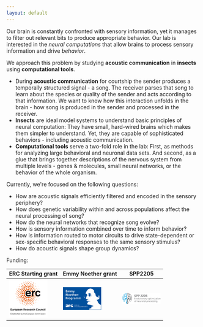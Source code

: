 ```yaml
---
layout: default
---
```


Our brain is constantly confronted with sensory information, yet it manages to filter out relevant bits to produce appropriate behavior. Our lab is interested in the _neural computations_ that allow brains to process sensory information and drive _behavior_.

We approach this problem by studying __acoustic communication__ in __insects__ using __computational tools__.
- During __acoustic communication__ for courtship the sender produces a temporally structured signal - a song. The receiver parses that song to learn about the species or quality of the sender and acts according to that information. We want to know how this interaction unfolds in the brain - how song is produced in the sender and processed in the receiver.
- __Insects__ are ideal model systems to understand basic principles of neural computation: They have small, hard-wired brains which makes them simpler to understand. Yet, they are capable of sophisticated behaviors - including acoustic communication.
- __Computational tools__ serve a two-fold role in the lab: First, as methods for analyzing large behavioral and neuronal data sets. And second, as a glue that brings together descriptions of the nervous system from multiple levels - genes & molecules, small neural networks, or the behavior of the whole organism.

Currently, we're focused on the following questions:
- How are acoustic signals efficiently filtered and encoded in the sensory periphery?
- How does genetic variability within and across populations affect the neural processing of song?
- How do the neural networks that recognize song evolve?
- How is sensory information combined over time to inform behavior?
- How is information routed to motor circuits to drive state-dependent or sex-specific behavioral responses to the same sensory stimulus?
- How do acoustic signals shape group dynamics?

Funding:

| ERC Starting grant      | Emmy Noether grant | SPP2205 |
| ----------- | ----------- |----------- |
| <img src="img/LOGO_ERC.jpg" width="100"/> | <img src="img/logo_emmy_noether_gross.jpg" width="100"/>|<img src="img/LOGO_SPP_2205_RGB.jpg" width="100"/>|







